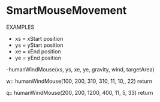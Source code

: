 # SmartMouseMovement


EXAMPLES
- xs = xStart position
- ys = yStart position
- xe = xEnd position
- ye = yEnd position

-humanWindMouse(xs, ys, xe, ye, gravity, wind, targetArea)

w::
humanWindMouse(100, 200, 310, 310, 11, 10,, 22)
return

q::
humanWindMouse(200, 200, 1200, 400, 11, 5, 33)
return
